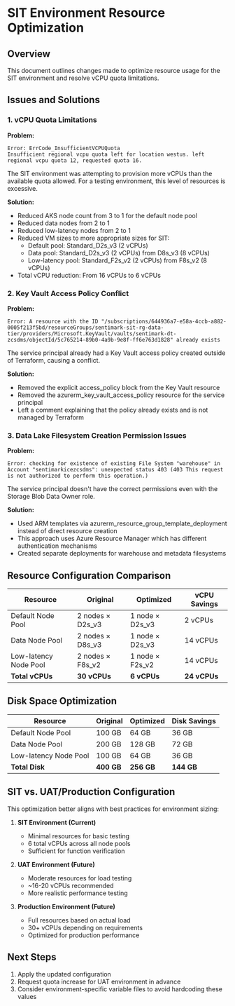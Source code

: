 # SIT Environment Resource Optimization

## Overview

This document outlines changes made to optimize resource usage for the SIT environment and resolve vCPU quota limitations.

## Issues and Solutions

### 1. vCPU Quota Limitations

**Problem:**
```
Error: ErrCode_InsufficientVCPUQuota
Insufficient regional vcpu quota left for location westus. left regional vcpu quota 12, requested quota 16.
```

The SIT environment was attempting to provision more vCPUs than the available quota allowed. For a testing environment, this level of resources is excessive.

**Solution:**
- Reduced AKS node count from 3 to 1 for the default node pool
- Reduced data nodes from 2 to 1
- Reduced low-latency nodes from 2 to 1
- Reduced VM sizes to more appropriate sizes for SIT:
  - Default pool: Standard_D2s_v3 (2 vCPUs)
  - Data pool: Standard_D2s_v3 (2 vCPUs) from D8s_v3 (8 vCPUs)
  - Low-latency pool: Standard_F2s_v2 (2 vCPUs) from F8s_v2 (8 vCPUs)
- Total vCPU reduction: From 16 vCPUs to 6 vCPUs

### 2. Key Vault Access Policy Conflict

**Problem:**
```
Error: A resource with the ID "/subscriptions/644936a7-e58a-4ccb-a882-0005f213f5bd/resourceGroups/sentimark-sit-rg-data-tier/providers/Microsoft.KeyVault/vaults/sentimark-dt-zcsdms/objectId/5c765214-89b0-4a9b-9e8f-ff6e763d1828" already exists
```

The service principal already had a Key Vault access policy created outside of Terraform, causing a conflict.

**Solution:**
- Removed the explicit access_policy block from the Key Vault resource
- Removed the azurerm_key_vault_access_policy resource for the service principal
- Left a comment explaining that the policy already exists and is not managed by Terraform

### 3. Data Lake Filesystem Creation Permission Issues

**Problem:**
```
Error: checking for existence of existing File System "warehouse" in Account "sentimarkicezcsdms": unexpected status 403 (403 This request is not authorized to perform this operation.)
```

The service principal doesn't have the correct permissions even with the Storage Blob Data Owner role.

**Solution:**
- Used ARM templates via azurerm_resource_group_template_deployment instead of direct resource creation
- This approach uses Azure Resource Manager which has different authentication mechanisms
- Created separate deployments for warehouse and metadata filesystems

## Resource Configuration Comparison

| Resource | Original | Optimized | vCPU Savings |
|----------|----------|-----------|--------------|
| Default Node Pool | 2 nodes × D2s_v3 | 1 node × D2s_v3 | 2 vCPUs |
| Data Node Pool | 2 nodes × D8s_v3 | 1 node × D2s_v3 | 14 vCPUs |
| Low-latency Node Pool | 2 nodes × F8s_v2 | 1 node × F2s_v2 | 14 vCPUs |
| **Total vCPUs** | **30 vCPUs** | **6 vCPUs** | **24 vCPUs** |

## Disk Space Optimization

| Resource | Original | Optimized | Disk Savings |
|----------|----------|-----------|--------------|
| Default Node Pool | 100 GB | 64 GB | 36 GB |
| Data Node Pool | 200 GB | 128 GB | 72 GB |
| Low-latency Node Pool | 100 GB | 64 GB | 36 GB |
| **Total Disk** | **400 GB** | **256 GB** | **144 GB** |

## SIT vs. UAT/Production Configuration

This optimization better aligns with best practices for environment sizing:

1. **SIT Environment (Current)**
   - Minimal resources for basic testing
   - 6 total vCPUs across all node pools
   - Sufficient for function verification

2. **UAT Environment (Future)**
   - Moderate resources for load testing
   - ~16-20 vCPUs recommended
   - More realistic performance testing

3. **Production Environment (Future)**
   - Full resources based on actual load
   - 30+ vCPUs depending on requirements
   - Optimized for production performance

## Next Steps

1. Apply the updated configuration
2. Request quota increase for UAT environment in advance
3. Consider environment-specific variable files to avoid hardcoding these values